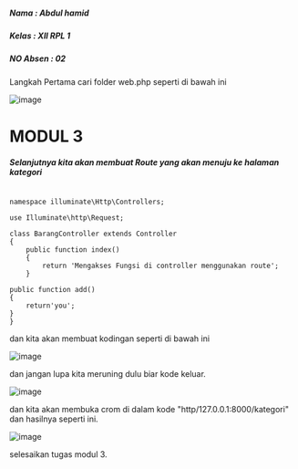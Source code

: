 ##### Nama : Abdul hamid
##### Kelas : XII RPL 1
##### NO Absen : 02

Langkah Pertama cari folder web.php seperti di bawah ini

![image](https://user-images.githubusercontent.com/109930540/182107706-fb6930e9-5c5b-4ccb-8d4f-056e9a60d578.png)

# MODUL 3
##### Selanjutnya kita akan membuat Route yang akan menuju ke halaman kategori

``` <?php

namespace illuminate\Http\Controllers;

use Illuminate\http\Request;

class BarangController extends Controller
{
    public function index()
    {
        return 'Mengakses Fungsi di controller menggunakan route';
    }

public function add()
{
    return'you';
}           
}
```

dan kita akan membuat kodingan seperti di bawah ini

![image](https://user-images.githubusercontent.com/109930532/182266823-8b0f2a70-678e-4fb2-9b1d-727e704efe8b.png)

dan jangan lupa kita meruning dulu biar kode keluar.


![image](https://user-images.githubusercontent.com/109930532/182266990-05c0ec05-d0d3-4778-95b8-d3cf01856a83.png)

dan kita akan membuka crom di dalam kode "http/127.0.0.1:8000/kategori" dan hasilnya seperti ini.

![image](https://user-images.githubusercontent.com/109930532/182267145-666eed1a-85c4-4388-b1ef-f64906862944.png)

selesaikan tugas modul 3.


